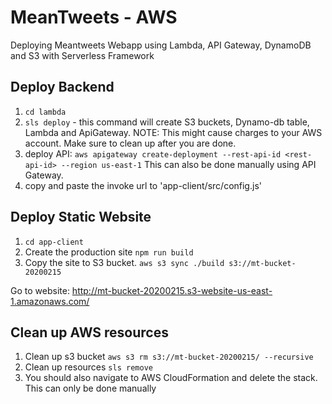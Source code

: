 # MeanTweets - AWS
Deploying Meantweets Webapp using Lambda, API Gateway, DynamoDB and S3 with Serverless Framework

## Deploy Backend
1. `cd lambda`
2. `sls deploy` - this command will create S3 buckets, Dynamo-db table, Lambda and ApiGateway. NOTE: This might cause charges to your AWS account. Make sure to clean up after you are done.
3. deploy API: `aws apigateway create-deployment --rest-api-id <rest-api-id> --region us-east-1`  This can also be done manually using  API Gateway.
4. copy and paste the invoke url to 'app-client/src/config.js'


## Deploy Static Website
1. `cd app-client`
2. Create the production site `npm run build`
3. Copy the site to S3 bucket. `aws s3 sync ./build s3://mt-bucket-20200215`

Go to website: http://mt-bucket-20200215.s3-website-us-east-1.amazonaws.com/



## Clean up AWS resources
1. Clean up s3 bucket `aws s3 rm s3://mt-bucket-20200215/ --recursive`
2. Clean up resources `sls remove`
3. You should also navigate to AWS CloudFormation and delete the stack. This can only be done manually
